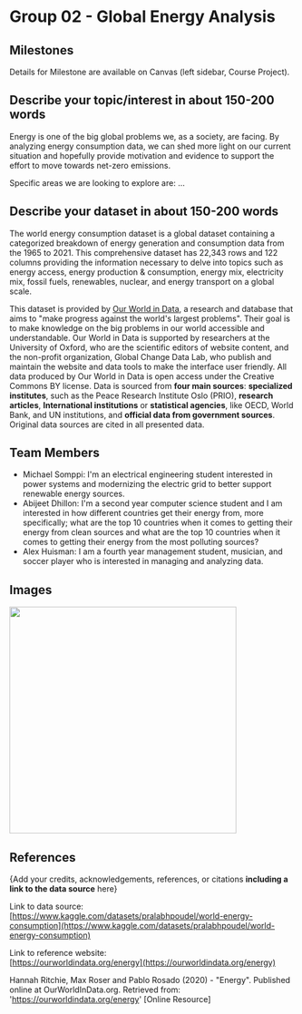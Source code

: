 # Group 02 - Global Energy Analysis

## Milestones

Details for Milestone are available on Canvas (left sidebar, Course Project).

## Describe your topic/interest in about 150-200 words

Energy is one of the big global problems we, as a society, are facing. By analyzing energy consumption data, we can shed more light on our current situation and hopefully provide motivation and evidence to support the effort to move towards net-zero emissions.

Specific areas we are looking to explore are:
...

## Describe your dataset in about 150-200 words

The world energy consumption dataset is a global dataset containing a categorized breakdown of energy generation and consumption data from the 1965 to 2021. This comprehensive dataset has 22,343 rows and 122 columns providing the information necessary to delve into topics such as energy access, energy production & consumption, energy mix, electricity mix, fossil fuels, renewables, nuclear, and energy transport on a global scale.

This dataset is provided by [Our World in Data](https://ourworldindata.org/), a research and database that aims to "make progress against the world's largest problems". Their goal is to make knowledge on the big problems in our world accessible and understandable. Our World in Data is supported by researchers at the University of Oxford, who are the scientific editors of website content, and the non-profit organization, Global Change Data Lab, who publish and maintain the website and data tools to make the interface user friendly. All data produced by Our World in Data is open access under the Creative Commons BY license. Data is sourced from **four main sources**: **specialized institutes**, such as the Peace Research Institute Oslo (PRIO), **research articles**, **International institutions** or **statistical agencies**, like OECD, World Bank, and UN institutions, and **official data from government sources**. Original data sources are cited in all presented data.

## Team Members

- Michael Somppi: I'm an electrical engineering student interested in power systems and modernizing the electric grid to better support renewable energy sources.
- Abijeet Dhillon: I'm a second year computer science student and I am interested in how different countries get their energy from, more specifically; what are the top 10 countries when it comes to getting their energy from clean sources and what are the top 10 countries when it comes to getting their energy from the most polluting sources?
- Alex Huisman: I am a fourth year management student, musician, and soccer player who is interested in managing and analyzing data.

## Images

<img src ="https://d346xxcyottdqx.cloudfront.net/wp-content/uploads/2020/09/137001879_lassedesignen-_123rf-_clean_energy_report.jpg" width="400px">

## References

{Add your credits, acknowledgements, references, or citations **including a link to the data source** here}

Link to data source:<br> [https://www.kaggle.com/datasets/pralabhpoudel/world-energy-consumption](https://www.kaggle.com/datasets/pralabhpoudel/world-energy-consumption)

Link to reference website: <br> [https://ourworldindata.org/energy](https://ourworldindata.org/energy)

Hannah Ritchie, Max Roser and Pablo Rosado (2020) - "Energy". Published online at OurWorldInData.org. Retrieved from: 'https://ourworldindata.org/energy' [Online Resource]

